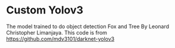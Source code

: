 # Custom Yolov3
The model trained to do object detection Fox and Tree By Leonard Christopher Limanjaya. This code is from https://github.com/mdv3101/darknet-yolov3


